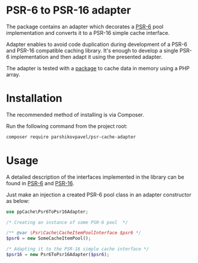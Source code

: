 # PSR-6 to PSR-16 adapter

The package contains an adapter which decorates a [PSR-6](https://www.php-fig.org/psr/psr-6/) pool implementation 
and converts it to a PSR-16 simple cache interface.

Adapter enables to avoid code duplication during development of a PSR-6 and PSR-16 compatible caching library. 
It's enough to develop a single PSR-6 implementation and then adapt it using the presented adapter.

The adapter is tested with a [package](https://github.com/parshikovpavel/array-cache) to cache data in memory using a PHP array.

# Installation

The recommended method of installing is via Composer.

Run the following command from the project root:

```bash
composer require parshikovpavel/psr-cache-adapter
```

# Usage

A detailed description of the interfaces implemented in the library can be found in [PSR-6](https://www.php-fig.org/psr/psr-6/) and [PSR-16](https://www.php-fig.org/psr/psr-16/).

Just make an injection a created PSR-6 pool class in an adapter constructor as below:

```php
use ppCache\Psr6ToPsr16Adapter;

/* Creating an instance of some PSR-6 pool  */

/** @var \Psr\Cache\CacheItemPoolInterface $psr6 */
$psr6 = new SomeCacheItemPool();

/* Adapting it to the PSR-16 simple cache interface */
$psr16 = new Psr6ToPsr16Adapter($psr6);
```